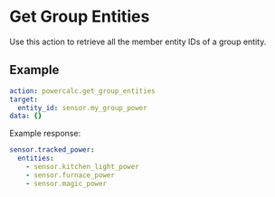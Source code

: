 # Get Group Entities

Use this action to retrieve all the member entity IDs of a group entity.

## Example

```yaml
action: powercalc.get_group_entities
target:
  entity_id: sensor.my_group_power
data: {}
```

Example response:

```yaml
sensor.tracked_power:
  entities:
    - sensor.kitchen_light_power
    - sensor.furnace_power
    - sensor.magic_power
```
